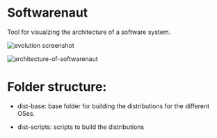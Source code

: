 Softwarenaut
============
Tool for visualzing the architecture of a software system. 

![evolution screenshot](https://cloud.githubusercontent.com/assets/464519/21022349/9ec2f748-bd7c-11e6-87ad-29c5332caba9.png)

![architecture-of-softwarenaut](https://cloud.githubusercontent.com/assets/464519/21022444/eb463a12-bd7c-11e6-9a37-f6925f371eff.png)




Folder structure:
====

- dist-base: base folder for
  building the distributions
for the different OSes.

- dist-scripts: scripts to
  build the distributions 
